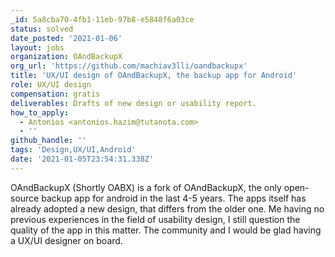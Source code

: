 ```yaml
---
_id: 5a8cba70-4fb1-11eb-97b8-e5848f6a03ce
status: solved
date_posted: '2021-01-06'
layout: jobs
organization: OAndBackupX
org_url: 'https://github.com/machiav3lli/oandbackupx'
title: 'UX/UI design of OAndBackupX, the backup app for Android'
role: UX/UI design
compensation: gratis
deliverables: Drafts of new design or usability report.
how_to_apply:
  - Antonios <antonios.hazim@tutanota.com>
  - ''
github_handle: ''
tags: 'Design,UX/UI,Android'
date: '2021-01-05T23:54:31.338Z'
---
```

OAndBackupX (Shortly OABX) is a fork of OAndBackupX, the only open-source backup app for android in the last 4-5 years. The apps itself has already adopted a new design, that differs from the older one. Me having no previous experiences in the field of usability design, I still question the quality of the app in this matter.
The community and I would be glad having a UX/UI designer on board.
